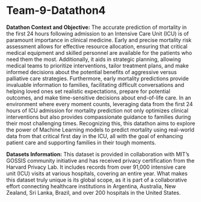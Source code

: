 # Team-9-Datathon4

**Datathon Context and Objective:** The accurate prediction of mortality in the first 24 hours following admission to an Intensive Care Unit (ICU) is of paramount importance in clinical medicine. Early and precise mortality risk assessment allows for effective resource allocation, ensuring that critical medical equipment and skilled personnel are available for the patients who need them the most. Additionally, it aids in strategic planning, allowing medical teams to prioritize interventions, tailor treatment plans, and make informed decisions about the potential benefits of aggressive versus palliative care strategies. Furthermore, early mortality predictions provide invaluable information to families, facilitating difficult conversations and helping loved ones set realistic expectations, prepare for potential outcomes, and make time-sensitive decisions about end-of-life care. In an environment where every moment counts, leveraging data from the first 24 hours of ICU admission for mortality prediction not only optimizes clinical interventions but also provides compassionate guidance to families during their most challenging times. Recognizing this, this datathon aims to explore the power of Machine Learning models to predict mortality using real-world data from that critical first day in the ICU, all with the goal of enhancing patient care and supporting families in their tough moments.


**Datasets Information:** This dataset is provided in collaboration with MIT’s GOSSIS community initiative and has received privacy certification from the Harvard Privacy Lab. It includes records from over 91,000 intensive care unit (ICU) visits at various hospitals, covering an entire year. What makes this dataset truly unique is its global scope, as it is part of a collaborative effort connecting healthcare institutions in Argentina, Australia, New Zealand, Sri Lanka, Brazil, and over 200 hospitals in the United States.
